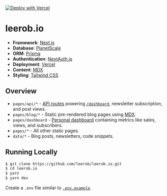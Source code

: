 [![Deploy with Vercel](https://vercel.com/button)](https://vercel.com/new/git/external?repository-url=https%3A%2F%2Fgithub.com%2Fleerob%2Fleerob.io)

# leerob.io

- **Framework**: [Next.js](https://nextjs.org/)
- **Database**: [PlanetScale](https://planetscale.com)
- **ORM**: [Prisma](https://prisma.io/)
- **Authentication**: [NextAuth.js](https://next-auth.js.org/)
- **Deployment**: [Vercel](https://vercel.com)
- **Content**: [MDX](https://github.com/mdx-js/mdx)
- **Styling**: [Tailwind CSS](https://tailwindcss.com/)

## Overview

- `pages/api/*` - [API routes](https://nextjs.org/docs/api-routes/introduction) powering [`/dashboard`](https://leerob.io/dashboard), newsletter subscription, and post views.
- `pages/blog/*` - Static pre-rendered blog pages using [MDX](https://github.com/mdx-js/mdx).
- `pages/dashboard` - [Personal dashboard](https://leerob.io/dashboard) containing metrics like sales, views, and subscribers.
- `pages/*` - All other static pages.
- `data/*` - Blog posts, newsletters, code snippets.

## Running Locally

```bash
$ git clone https://github.com/leerob/leerob.io.git
$ cd leerob.io
$ yarn
$ yarn dev
```

Create a `.env` file similar to [`.env.example`](https://github.com/leerob/leerob.io/blob/main/.env.example).
